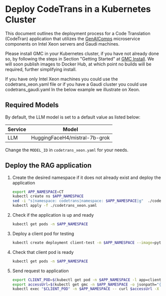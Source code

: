 # Deploy CodeTrans in a Kubernetes Cluster

This document outlines the deployment process for a Code Translation (CodeTran) application that utilizes the [GenAIComps](https://github.com/opea-project/GenAIComps.git) microservice components on Intel Xeon servers and Gaudi machines.

Please install GMC in your Kubernetes cluster, if you have not already done so, by following the steps in Section "Getting Started" at [GMC Install](https://github.com/opea-project/GenAIInfra/tree/main/microservices-connector/README.md). We will soon publish images to Docker Hub, at which point no builds will be required, further simplifying install.

If you have only Intel Xeon machines you could use the codetrans_xeon.yaml file or if you have a Gaudi cluster you could use codetrans_gaudi.yaml
In the below example we illustrate on Xeon.

## Required Models

By default, the LLM model is set to a default value as listed below:

|Service  |Model                    |
|---------|-------------------------|
|LLM      |HuggingFaceH4/mistral-7b-grok|

Change the `MODEL_ID` in `codetrans_xeon.yaml` for your needs.

## Deploy the RAG application

1. Create the desired namespace if it does not already exist and deploy the application

   ```bash
   export APP_NAMESPACE=CT
   kubectl create ns $APP_NAMESPACE
   sed -i "s|namespace: codetrans|namespace: $APP_NAMESPACE|g"  ./codetrans_xeon.yaml
   kubectl apply -f ./codetrans_xeon.yaml
   ```

2. Check if the application is up and ready
   ```bash
   kubectl get pods -n $APP_NAMESPACE
   ```

3. Deploy a client pod for testing
   ```bash
   kubectl create deployment client-test -n $APP_NAMESPACE --image=python:3.8.13 -- sleep infinity
   ```

4. Check that client pod is ready
   ```bash
   kubectl get pods -n $APP_NAMESPACE
   ```

5. Send request to application
   ```bash
   export CLIENT_POD=$(kubectl get pod -n $APP_NAMESPACE -l app=client-test -o jsonpath={.items..metadata.name})
   export accessUrl=$(kubectl get gmc -n $APP_NAMESPACE -o jsonpath="{.items[?(@.metadata.name=='codetrans')].status.accessUrl}")
   kubectl exec "$CLIENT_POD" -n $APP_NAMESPACE -- curl $accessUrl -X POST -d '{"language_from": "Golang","language_to": "Python","source_code": "package main\n\nimport \"fmt\"\nfunc main() {\n    fmt.Println(\"Hello, World!\");\n}"}' -H 'Content-Type: application/json' > $LOG_PATH/gmc_codetrans.log
   ```

